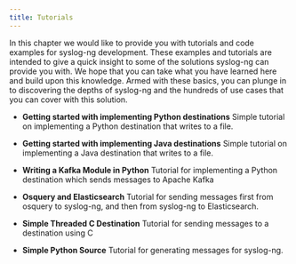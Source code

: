 ```yaml
---
title: Tutorials
---
```


In this chapter we would like to provide you with tutorials and code examples for syslog-ng development. These examples and tutorials are intended to give a quick insight to some of the solutions syslog-ng can provide you with. We hope that you can take what you have learned here and build upon this knowledge. Armed with these basics, you can plunge in to discovering the depths of syslog-ng and the hundreds of use cases that you can cover with this solution.

* **Getting started with implementing Python destinations** Simple tutorial on implementing a Python destination that writes to a file.

* **Getting started with implementing Java destinations** Simple tutorial on implementing a Java destination that writes to a file.

* **Writing a Kafka Module in Python** Tutorial for implementing a Python destination which sends messages to Apache Kafka

* **Osquery and Elasticsearch** Tutorial for sending messages first from osquery to syslog-ng, and then from syslog-ng to Elasticsearch.

* **Simple Threaded C Destination** Tutorial for sending messages to a destination using C

* **Simple Python Source** Tutorial for generating messages for syslog-ng.
